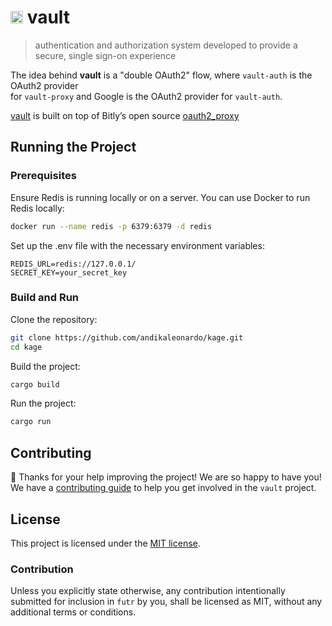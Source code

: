 # <img src="_assets/icon.png" width="20"> vault

> authentication and authorization system developed to provide a secure, single sign-on experience </h4>

The idea behind **vault** is a "double OAuth2" flow, where `vault-auth` is the OAuth2 provider \
for `vault-proxy` and Google is the OAuth2 provider for `vault-auth`.

[vault](https://github.com/andikaleonardo/vault) is built on top of Bitly’s open source [oauth2_proxy](https://github.com/bitly/oauth2_proxy)

## Running the Project

### Prerequisites

Ensure Redis is running locally or on a server. You can use Docker to run Redis locally:
```sh
docker run --name redis -p 6379:6379 -d redis
```

Set up the .env file with the necessary environment variables:
```env
REDIS_URL=redis://127.0.0.1/
SECRET_KEY=your_secret_key
```

### Build and Run

Clone the repository:
```sh
git clone https://github.com/andikaleonardo/kage.git
cd kage
```

Build the project:
```sh
cargo build
```

Run the project:
```sh
cargo run
```

## Contributing

🎈 Thanks for your help improving the project! We are so happy to have
you! We have a [contributing guide][contributing] to help you get involved in the
`vault` project.

## License

This project is licensed under the [MIT license][license].

### Contribution

Unless you explicitly state otherwise, any contribution intentionally submitted
for inclusion in `futr` by you, shall be licensed as MIT, without any
additional terms or conditions.


[contributing]: https://github.com/aarsxx/vault/blob/main/CONTRIBUTING.md
[license]: https://github.com/aarsxx/vault/blob/main//LICENSE
